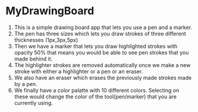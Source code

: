 # MyDrawingBoard

1. This is a simple drawing board app that lets you use a pen and a marker.
2. The pen has three sizes which lets you draw strokes of three different thicknesses (1px,3px,5px)
3. Then we have a marker that lets you draw highlighted strokes with opacity 50% that means you would be able to see pen strokes that you made behind it.
4. The highlighter strokes are removed automatically once we make a new stroke with either a highlighter or a pen or an eraser.
5. We also have an eraser which erases the previously made strokes made by a pen.
6. We finally have a color palatte with 10 different colors. Selecting on these would change the color of the tool(pen/marker) that you are currently using.
